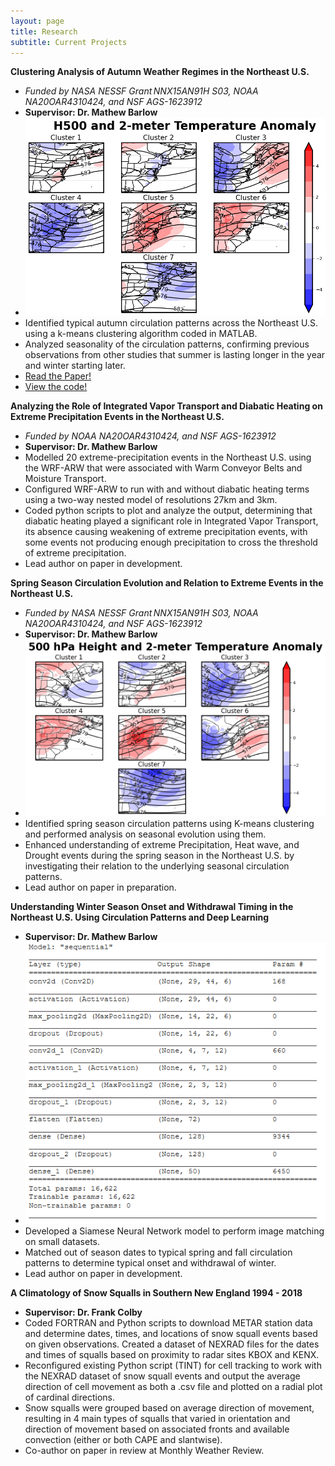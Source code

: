 ```yaml
---
layout: page
title: Research
subtitle: Current Projects
---
```


**Clustering Analysis of Autumn Weather Regimes in the Northeast U.S.** 
- _Funded by NASA NESSF Grant NNX15AN91H S03, NOAA NA20OAR4310424, and NSF AGS-1623912_
- **Supervisor: Dr. Mathew Barlow**
- ![image](assets/img/fall_season.png)
- Identified typical autumn circulation patterns across the Northeast U.S. using a k-means clustering algorithm coded in MATLAB.
- Analyzed seasonality of the circulation patterns, confirming previous observations from other studies that summer is lasting longer in the year and winter starting later.
- [Read the Paper!](https://doi.org/10.1175/JCLI-D-20-0243.1)
- [View the code!](https://github.com/Daviology38/Analysis_from_Coe_et_al_2021_Fall_Season)

**Analyzing the Role of Integrated Vapor Transport and Diabatic Heating on Extreme Precipitation Events in the Northeast U.S.**
- _Funded by NOAA NA20OAR4310424, and NSF AGS-1623912_
- **Supervisor: Dr. Mathew Barlow**
- Modelled 20 extreme-precipitation events in the Northeast U.S. using the WRF-ARW that were associated with Warm Conveyor Belts and Moisture Transport.
- Configured WRF-ARW to run with and without diabatic heating terms using a two-way nested model of resolutions 27km and 3km.
- Coded python scripts to plot and analyze the output, determining that diabatic heating played a significant role in Integrated Vapor Transport, its absence causing weakening of extreme precipitation events, with some events not producing enough precipitation to cross the threshold of extreme precipitation.  
- Lead author on paper in development.

**Spring Season Circulation Evolution and Relation to Extreme Events in the Northeast U.S.**
- _Funded by NASA NESSF Grant NNX15AN91H S03, NOAA NA20OAR4310424, and NSF AGS-1623912_
- **Supervisor: Dr. Mathew Barlow**
- ![image](assets/img/spring_season.png)
- Identified spring season circulation patterns using K-means clustering and performed analysis on seasonal evolution using them.
- Enhanced understanding of extreme Precipitation, Heat wave, and Drought events during the spring season in the Northeast U.S. by investigating their relation to the underlying seasonal circulation patterns.
- Lead author on paper in preparation.

**Understanding Winter Season Onset and Withdrawal Timing in the Northeast U.S. Using Circulation Patterns and Deep Learning**
- **Supervisor: Dr. Mathew Barlow**
- ![image](assets/img/siamese_network.png)
- Developed a Siamese Neural Network model to perform image matching on small datasets.
- Matched out of season dates to typical spring and fall circulation patterns to determine typical onset and withdrawal of winter.
- Lead author on paper in development.

**A Climatology of Snow Squalls in Southern New England 1994 - 2018**
- **Supervisor: Dr. Frank Colby**
- Coded FORTRAN and Python scripts to download METAR station data and determine dates, times, and locations of snow squall events based on given observations. Created a dataset of NEXRAD files for the dates and times of squalls based on proximity to radar sites KBOX and KENX.
- Reconfigured existing Python script (TINT) for cell tracking to work with the NEXRAD dataset of snow squall events and output the average direction of cell movement as both a .csv file and plotted on a radial plot of cardinal directions.
- Snow squalls were grouped based on average direction of movement, resulting in 4 main types of squalls that varied in orientation and direction of movement based on associated fronts and available convection (either or both CAPE and slantwise). 
- Co-author on paper in review at Monthly Weather Review.